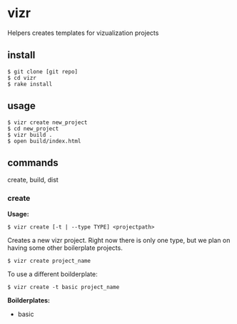 # vizr

Helpers creates templates for vizualization projects

## install

    $ git clone [git repo]
    $ cd vizr
    $ rake install

## usage

    $ vizr create new_project
    $ cd new_project
    $ vizr build .
    $ open build/index.html

## commands

create, build, dist

### create

**Usage:**

    $ vizr create [-t | --type TYPE] <projectpath>

Creates a new vizr project. Right now there is only one type, but we plan on having some other boilerplate projects.

    $ vizr create project_name

To use a different boilderplate:

    $ vizr create -t basic project_name

**Boilderplates:**

* basic
